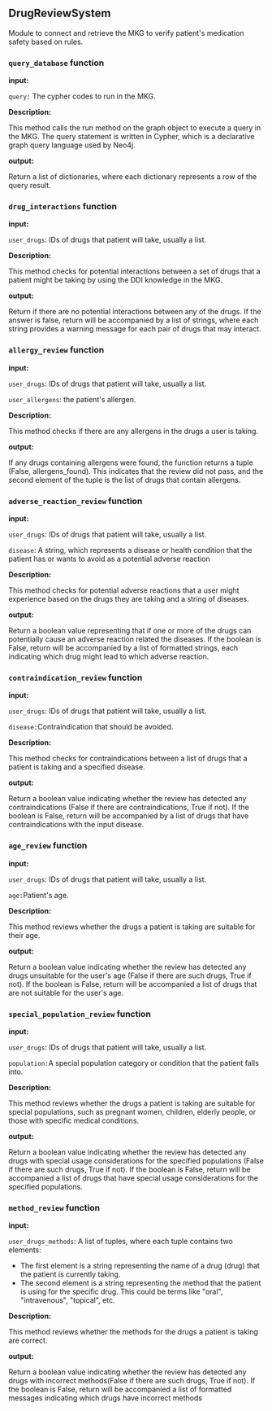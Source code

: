 ## DrugReviewSystem

Module to connect and retrieve the MKG to verify patient's medication safety based on rules.

### `query_database` function

**input:**

`query:` The cypher codes to run in the MKG.

**Description:**

This method calls the run method on the graph object to execute a query in the MKG. The query statement is written in Cypher, which is a declarative graph query language used by Neo4j.

**output:**

Return a list of dictionaries, where each dictionary represents a row of the query result.


### `drug_interactions` function

**input:**

`user_drugs`: IDs of drugs that patient will take, usually a list.


**Description:**

This method checks for potential interactions between a set of drugs that a patient might be taking by using the DDI knowledge in the MKG.

**output:**

Return if there are no potential interactions between any of the drugs. If the answer is false, return will be accompanied by a list of strings, where each string provides a warning message for each pair of drugs that may interact. 


### `allergy_review` function

**input:**

`user_drugs`: IDs of drugs that patient will take, usually a list.

`user_allergens`: the patient's allergen.

**Description:**

This method checks if there are any allergens in the drugs a user is taking.

**output:**

If any drugs containing allergens were found, the function returns a tuple (False, allergens_found). This indicates that the review did not pass, and the second element of the tuple is the list of drugs that contain allergens.


### `adverse_reaction_review` function

**input:**

`user_drugs`: IDs of drugs that patient will take, usually a list.

`disease`: A string, which represents a disease or health condition that the patient has or wants to avoid as a potential adverse reaction

**Description:**

This method checks for potential adverse reactions that a user might experience based on the drugs they are taking and a string of diseases.

**output:**

Return a boolean value representing that if one or more of the drugs can potentially cause an adverse reaction related the diseases. If the boolean is False,  return will be accompanied by a list of formatted strings, each indicating which drug might lead to which adverse reaction.



### `contraindication_review` function

**input:**

`user_drugs`: IDs of drugs that patient will take, usually a list.

`disease:`Contraindication that should be avoided.

**Description:**

This method checks for contraindications between a list of drugs that a patient is taking and a specified disease.

**output:**

Return a boolean value indicating whether the review has detected any contraindications (False if there are contraindications, True if not). If the boolean is False,  return will be accompanied by a list of drugs that have contraindications with the input disease.



### `age_review` function

**input:**

`user_drugs`: IDs of drugs that patient will take, usually a list.

`age:`Patient's age.

**Description:**

This method reviews whether the drugs a patient is taking are suitable for their age.

**output:**

Return a boolean value indicating whether the review has detected any drugs unsuitable for the user's age (False if there are such drugs, True if not). If the boolean is False,  return will be accompanied a list of drugs that are not suitable for the user's age.



### `special_population_review` function

**input:**

`user_drugs`: IDs of drugs that patient will take, usually a list.

`population:`A special population category or condition that the patient falls into.

**Description:**

This method reviews whether the drugs a patient is taking are suitable for special populations, such as pregnant women, children, elderly people, or those with specific medical conditions.

**output:**

Return a boolean value indicating whether the review has detected any drugs with special usage considerations for the specified populations (False if there are such drugs, True if not). If the boolean is False,  return will be accompanied a list of drugs that have special usage considerations for the specified populations.



### `method_review` function

**input:**

`user_drugs_methods`: A list of tuples, where each tuple contains two elements:

- The first element is a string representing the name of a drug (drug) that the patient is currently taking.
- The second element is a string representing the method that the patient is using for the specific drug. This could be terms like "oral", "intravenous", "topical", etc.

**Description:**

This method reviews whether the methods for the drugs a patient is taking are correct.

**output:**

Return a boolean value indicating whether the review has detected any drugs with incorrect methods(False if there are such drugs, True if not). If the boolean is False,  return will be accompanied a list of formatted messages indicating which drugs have incorrect methods 